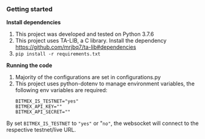 ### Getting started

**Install dependencies**

1. This project was developed and tested on Python 3.7.6
1. This project uses TA-LIB, a C library. Install the dependency https://github.com/mrjbq7/ta-lib#dependencies
1. `pip install -r requirements.txt`

**Running the code**

1. Majority of the configurations are set in configurations.py
1. This project uses python-dotenv to manage environment variables, the following env variables are required:
   ```
   BITMEX_IS_TESTNET="yes"
   BITMEX_API_KEY=""
   BITMEX_API_SECRET=""
   ```

  By set `BITMEX_IS_TESTNET` to `"yes"` or "`no"`, the websocket will connect to the respective testnet/live URL.